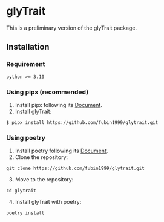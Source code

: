 # glyTrait

This is a preliminary version of the glyTrait package.

## Installation

### Requirement

```
python >= 3.10
```

### Using pipx (recommended)

1. Install pipx following its [Document](https://pypa.github.io/pipx/installation/).
2. Install glyTrait:
```shell
$ pipx install https://github.com/fubin1999/glytrait.git
```

### Using poetry

1. Install poetry following its [Document](https://python-poetry.org/docs/#installation).
2. Clone the repository:
```shell
git clone https://github.com/fubin1999/glytrait.git
```
3. Move to the repository:
```shell
cd glytrait
```
4. Install glyTrait with poetry:
```shell
poetry install
```
